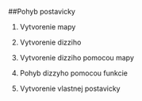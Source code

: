 ##Pohyb postavicky

1. Vytvorenie mapy
2. Vytvorenie dizziho
3. Vytvorenie dizziho pomocou mapy
4. Pohyb dizzyho pomocou funkcie

5. Vytvorenie vlastnej postavicky


